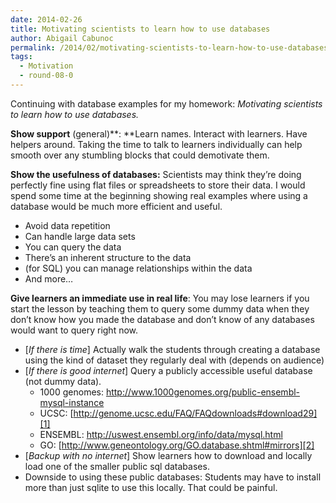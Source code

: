 ```yaml
---
date: 2014-02-26
title: Motivating scientists to learn how to use databases
author: Abigail Cabunoc
permalink: /2014/02/motivating-scientists-to-learn-how-to-use-databases/
tags:
  - Motivation
  - round-08-0
---
```

Continuing with database examples for my homework: *Motivating scientists to learn how to use databases.*

**Show support** (general)**: **Learn names. Interact with learners. Have helpers around. Taking the time to talk to learners individually can help smooth over any stumbling blocks that could demotivate them.

**Show the usefulness of databases:** Scientists may think they’re doing perfectly fine using flat files or spreadsheets to store their data. I would spend some time at the beginning showing real examples where using a database would be much more efficient and useful.

*   Avoid data repetition
*   Can handle large data sets
*   You can query the data
*   There’s an inherent structure to the data
*   (for SQL) you can manage relationships within the data
*   And more…

**Give learners an immediate use in real life**: You may lose learners if you start the lesson by teaching them to query some dummy data when they don’t know how you made the database and don’t know of any databases would want to query right now.

*   [*If there is time*] Actually walk the students through creating a database using the kind of dataset they regularly deal with (depends on audience)
*   [*If there is good internet*] Query a publicly accessible useful database (not dummy data). 
    *   1000 genomes: <http://www.1000genomes.org/public-ensembl-mysql-instance>
    *   UCSC: [http://genome.ucsc.edu/FAQ/FAQdownloads#download29][1]
    *   ENSEMBL: <http://uswest.ensembl.org/info/data/mysql.html>
    *   GO: [http://www.geneontology.org/GO.database.shtml#mirrors][2]
*   [*Backup with no internet*] Show learners how to download and locally load one of the smaller public sql databases.
*   Downside to using these public databases: Students may have to install more than just sqlite to use this locally. That could be painful.

 [1]: http://genome.ucsc.edu/FAQ/FAQdownloads%23download29
 [2]: http://www.geneontology.org/GO.database.shtml%23mirrors
